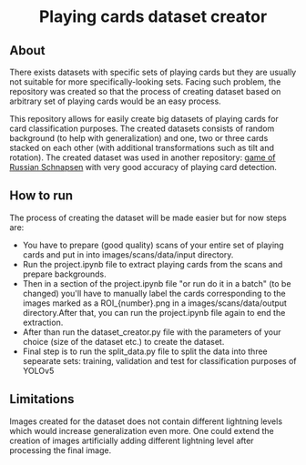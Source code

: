 <center> <h1> Playing cards dataset creator </h1> </center>

<h2> About </h2>

There exists datasets with specific sets of playing cards but they are usually not suitable for more specifically-looking sets. Facing such problem, the repository was created so that the process of creating dataset based on arbitrary set of playing cards would be an easy process.

This repository allows for easily create big datasets of playing cards for card classification purposes. The created datasets consists of random background (to help with generalization) and one, two or three cards stacked on each other (with additional transformations such as tilt and rotation). The created dataset was used in another repository: [game of Russian Schnapsen](https://github.com/Vosloo/russian-schnapsen) with very good accuracy of playing card detection.

<h2> How to run </h2>

The process of creating the dataset will be made easier but for now steps are:

 - You have to prepare (good quality) scans of your entire set of playing cards and put in into images/scans/data/input directory.
 - Run the project.ipynb file to extract playing cards from the scans and prepare backgrounds.
 - Then in a section of the project.ipynb file "or run do it in a batch" (to be changed) you'll have to manually label the cards corresponding to the images marked as a ROI_{number}.png in a images/scans/data/output directory.After that, you can run the project.ipynb file again to end the extraction. 
 - After than run the dataset_creator.py file with the parameters of your choice (size of the dataset etc.) to create the dataset.
 - Final step is to run the split_data.py file to split the data into three sepearate sets: training, validation and test for classification purposes of YOLOv5

<h2> Limitations </h2>

Images created for the dataset does not contain different lightning levels which would increase generalization even more. One could extend the creation of images artificially adding different lightning level after processing the final image.
